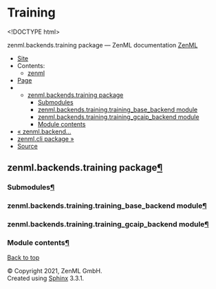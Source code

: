 # Training

&lt;!DOCTYPE html&gt;

zenml.backends.training package — ZenML documentation  [ZenML](https://github.com/zenml-io/zenml/tree/456ef8120b4ca9aae8f8fca6e88c08f3cdf35c91/docs/sphinx_docs/_build/html/index.html)

*  [Site](https://github.com/zenml-io/zenml/tree/456ef8120b4ca9aae8f8fca6e88c08f3cdf35c91/docs/sphinx_docs/_build/html/index.html)
  * Contents:
    * [zenml](https://github.com/zenml-io/zenml/tree/456ef8120b4ca9aae8f8fca6e88c08f3cdf35c91/docs/sphinx_docs/_build/html/modules.html)
*  [Page](zenml.backends.training.md)
  * * [zenml.backends.training package](zenml.backends.training.md)
      * [Submodules](zenml.backends.training.md#submodules)
      * [zenml.backends.training.training\_base\_backend module](zenml.backends.training.md#zenml-backends-training-training-base-backend-module)
      * [zenml.backends.training.training\_gcaip\_backend module](zenml.backends.training.md#zenml-backends-training-training-gcaip-backend-module)
      * [Module contents](zenml.backends.training.md#module-contents)
* [ « zenml.backend...](zenml.backends.processing.md)
* [ zenml.cli package »](../zenml.cli.md)
*  [Source](https://github.com/zenml-io/zenml/tree/456ef8120b4ca9aae8f8fca6e88c08f3cdf35c91/docs/sphinx_docs/_build/html/_sources/zenml.backends.training.rst.txt)

## zenml.backends.training package[¶](zenml.backends.training.md#zenml-backends-training-package)

### Submodules[¶](zenml.backends.training.md#submodules)

### zenml.backends.training.training\_base\_backend module[¶](zenml.backends.training.md#zenml-backends-training-training-base-backend-module)

### zenml.backends.training.training\_gcaip\_backend module[¶](zenml.backends.training.md#zenml-backends-training-training-gcaip-backend-module)

### Module contents[¶](zenml.backends.training.md#module-contents)

 [Back to top](zenml.backends.training.md)

 © Copyright 2021, ZenML GmbH.  
 Created using [Sphinx](http://sphinx-doc.org/) 3.3.1.  


